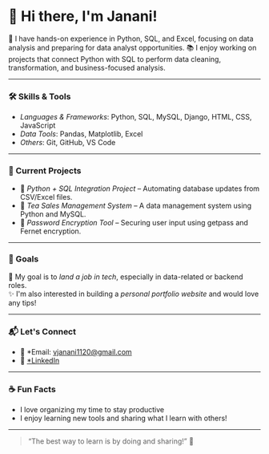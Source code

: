 # 👋 Hi there, I'm Janani!

🎯 I have hands-on experience in Python, SQL, and Excel, focusing on data analysis and preparing for data analyst opportunities.
📚 I enjoy working on projects that connect Python with SQL to perform data cleaning, transformation, and business-focused analysis.

---

### 🛠 Skills & Tools

- *Languages & Frameworks*: Python, SQL, MySQL, Django, HTML, CSS, JavaScript  
- *Data Tools*: Pandas, Matplotlib, Excel  
- *Others*: Git, GitHub, VS Code

---

### 🚀 Current Projects

- 🔹 *Python + SQL Integration Project* – Automating database updates from CSV/Excel files.  
- 🔹 *Tea Sales Management System* – A data management system using Python and MySQL.  
- 🔹 *Password Encryption Tool* – Securing user input using getpass and Fernet encryption.

---

### 🎯 Goals

💼 My goal is to *land a job in tech*, especially in data-related or backend roles.  
✨ I'm also interested in building a *personal portfolio website* and would love any tips!

---

### 📬 Let's Connect

- 📧 *Email: vjanani1120@gmail.com
- 💼 [*LinkedIn](https://www.linkedin.com/in/jananiv20/)

---

### ☕ Fun Facts

- I love organizing my time to stay productive  
- I enjoy learning new tools and sharing what I learn with others!

---

> “The best way to learn is by doing and sharing!” 🚀
